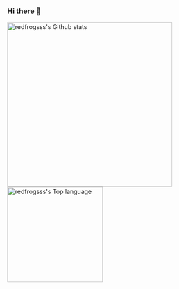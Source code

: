 ### Hi there 👋

<!-- [![redfrogsss's GitHub stats](https://github-readme-stats.vercel.app/api?username=redfrogsss&show_icons=true)](https://github.com/anuraghazra/github-readme-stats) -->
<!-- [![Top Langs](https://github-readme-stats.vercel.app/api/top-langs/?username=redfrogsss)](https://github.com/anuraghazra/github-readme-stats) -->

<img src="https://github-readme-stats.vercel.app/api?username=redfrogsss&show_icons=true" alt="redfrogsss's Github stats" height="380px"></img>
<img src="https://github-readme-stats.vercel.app/api/top-langs/?username=redfrogsss" alt="redfrogsss's Top language" height="220px"></img>
